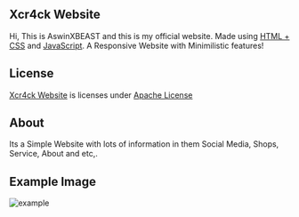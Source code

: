 ## Xcr4ck Website
Hi, This is AswinXBEAST and this is my official website.
Made using [HTML + CSS](https://html.com) and [JavaScript](https://javascript.com). A Responsive Website with Minimilistic features!

## License 
[Xcr4ck Website](https://aswinxbeast.github.io/Xcr4ckWebsite/) is licenses under [Apache License](https://github.com/AswinXBEAST/Xcr4ckWebsite/blob/main/LICENSE)

## About
Its a Simple Website with lots of information in them Social Media, Shops, Service, About and etc,.

## Example Image
![example](https://user-images.githubusercontent.com/71479811/122668764-4920eb00-d1d7-11eb-8189-c28c59312e2e.PNG)
